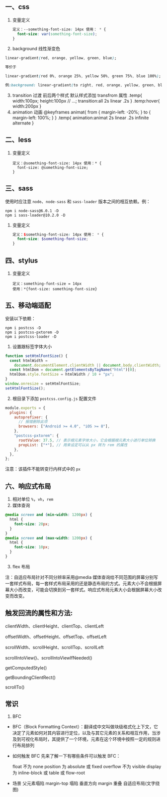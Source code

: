 ## 一、css

1. 变量定义
   ```css
   定义：--something-font-size: 14px 使用： * {
     font-size: var(something-font-size);
   }
   ```
2. background 线性渐变色

```css
linear-gradient(red, orange, yellow, green, blue);

等价于

linear-gradient(red 0%, orange 25%, yellow 50%, green 75%, blue 100%);

例:background: linear-gradient(to right, red, orange, yellow, green, blue);
```

3. transition 过渡
   前后两个样式 默认样式添加 transfrom 属性
   .temp{
   width:100px;
   height:100px
   // ...;
   transition:all 2s linear .2s
   }
   .temp:hover{
   width:200px
   }
4. animation 动画
   <!-- 关键帧:keyframes -->
   @keyframes animat{
   from {
   margin-left: -20%;
   }
   to {
   margin-left: 100%;
   }
   }
   .temp{
   animation:animat 2s linear .2s infinite alternate
   }

## 二、less

1. 变量定义
   ```less
   定义：@something-font-size: 14px 使用：* {
     font-size: @something-font-size;
   }
   ```

## 三、sass

使用时应注意 `node`、`node-sass` 和 `sass-loader` 版本之间的相互依赖。例：

```shell
npm i node-sass@6.0.1 -D
npm i sass-loader@10.2.0 -D
```

1. 变量定义
   ```scss
   定义：$something-font-size: 14px 使用： * {
     font-size: $something-font-size;
   }
   ```

## 四、stylus

1. 变量定义
   ```stylus
   定义：something-font-size = 14px
   使用：*{font-size: something-font-size}
   ```

## 五、移动端适配

安装以下依赖：

```shell
npm i postcss -D
npm i postcss-pxtorem -D
npm i postcss-loader -D

```

1. 设置跟标签字体大小

```js
function setHtmlFontSize() {
  const htmlWidth =
    document.documentElement.clientWidth || document.body.clientWidth;
  const htmlDom = document.getElementsByTagName("html")[0];
  htmlDom.style.fontSize = htmlWidth / 10 + "px";
}
window.onresize = setHtmlFontSize;
setHtmlFontSize();
```

2. 根目录下添加 `postcss.config.js` 配置文件

```js
module.exports = {
  plugins: {
    autoprefixer: {
      // 报错删除此项
      browsers: ["Android >= 4.0", "iOS >= 8"],
    },
    "postcss-pxtorem": {
      rootValue: 37.5, // 表示根元素字体大小，它会根据根元素大小进行单位转换
      propList: ["*"], // 用来设定可以从 px 转为 rem 的属性
    },
  },
};
```

注意：该插件不能转变行内样式中的 `px`

## 六、响应式布局

1. 相对单位 `%`，`vh`，`rem`
2. 媒体查询

```css
@media screen and (min-width: 1200px) {
  html {
    font-size: 20px;
  }
}
@media screen and (max-width: 1200px) {
  html {
    font-size: 10px;
  }
}
```

3. flex 布局

注：自适应布局针对不同分辨率采用@media 媒体查询给不同范围的屏幕分别写一套样式布局，每一套样式布局采用的还是静态布局的方式。元素大小不会根据屏幕大小而改变，可能会切换到另一套样式。响应式布局元素大小会根据屏幕大小改变而改变。

## 触发回流的属性和方法:

clientWidth、clientHeight、clientTop、clientLeft

offsetWidth、offsetHeight、offsetTop、offsetLeft

scrollWidth、scrollHeight、scrollTop、scrollLeft

scrollIntoView()、scrollIntoViewIfNeeded()

getComputedStyle()

getBoundingClientRect()

scrollTo()

## 常识

1. BFC

- BFC（Block Formatting Context）：翻译成中文叫做块级格式化上下文，它决定了元素如何对其内容进行定位，以及与其它元素的关系和相互作用，当涉及到可视化布局时，其提供了一个环境，元素在这个环境中按照一定的规则进行布局排列
- 如何触发 BFC
  先来了解一下有哪些条件可以触发 BFC：

  float 不为 none
  position 为 absolute 或 fixed
  overflow 不为 visible
  display 为 inline-block 或 table 或 flow-root

- 场景
  父元素塌陷
  margin-top 塌陷
  垂直方向 margin 重叠
  自适应布局(文字绕图)
